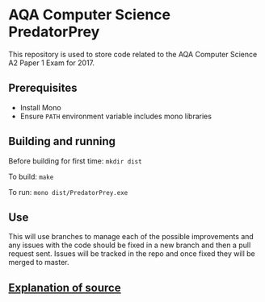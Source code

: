 # AQA Computer Science PredatorPrey

This repository is used to store code related to the AQA Computer Science A2 Paper 1 Exam for 2017.

## Prerequisites

* Install Mono
* Ensure `PATH` environment variable includes mono libraries

## Building and running

Before building for first time: `mkdir dist` 

To build: `make`

To run: `mono dist/PredatorPrey.exe`

## Use

This will use branches to manage each of the possible improvements and any issues with the code should be fixed in a new branch and then a pull request sent. Issues will be tracked in the repo and once fixed they will be merged to master.

## [Explanation of source](docs/help.md)

